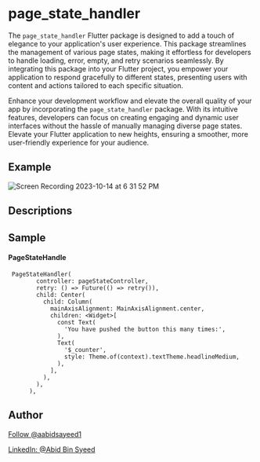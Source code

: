 # page_state_handler

The `page_state_handler` Flutter package is designed to add a touch of elegance to your application's user experience. This package streamlines the management of various page states, making it effortless for developers to handle loading, error, empty, and retry scenarios seamlessly. By integrating this package into your Flutter project, you empower your application to respond gracefully to different states, presenting users with content and actions tailored to each specific situation.

Enhance your development workflow and elevate the overall quality of your app by incorporating the `page_state_handler` package. With its intuitive features, developers can focus on creating engaging and dynamic user interfaces without the hassle of manually managing diverse page states. Elevate your Flutter application to new heights, ensuring a smoother, more user-friendly experience for your audience.

## Example

![Screen Recording 2023-10-14 at 6 31 52 PM](https://github.com/aabidsayeed1/page_state_handler/assets/37657822/f9fa3a2e-5e6d-4e67-9076-559c7f05100c)

## Descriptions


## Sample

#### PageStateHandle

```
 PageStateHandler(
        controller: pageStateController,
        retry: () => Future(() => retry()),
        child: Center(
          child: Column(
            mainAxisAlignment: MainAxisAlignment.center,
            children: <Widget>[
              const Text(
                'You have pushed the button this many times:',
              ),
              Text(
                '$_counter',
                style: Theme.of(context).textTheme.headlineMedium,
              ),
            ],
          ),
        ),
      ),
```

## Author

<a class="github-button" href="https://github.com/aabidsayeed1" aria-label="Follow @aabidsayeed1 on GitHub">Follow @aabidsayeed1</a>

<a class="github-button" href="https://www.linkedin.com/in/aabidsayeed1/" aria-label="LinkedIn: aabidsayeed1">LinkedIn: @Abid Bin Syeed</a>

